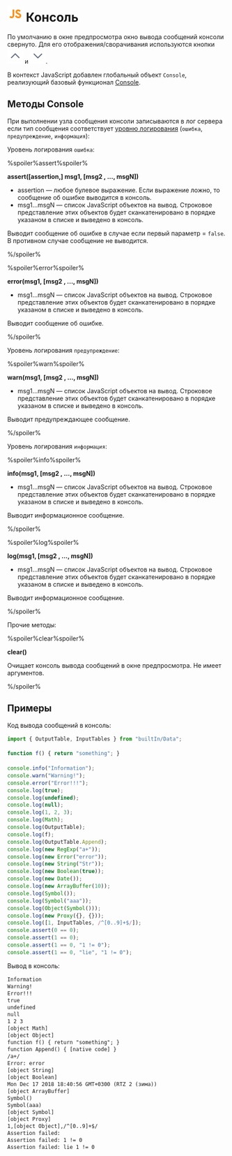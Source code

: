 # ![](../../../media/app/icons/component-18/component-default-55.svg) Консоль

По умолчанию в окне предпросмотра окно вывода сообщений консоли свернуто. Для его отображения/сворачивания используются кнопки ![](../../../media/app/icons/toolbar-18/toolbar-18-21.svg) и ![](../../../media/app/icons/toolbar-18/toolbar-18-20.svg).

В контекст JavaScript добавлен глобальный объект `Console`, реализующий базовый функционал [Console](https://developer.mozilla.org/ru/docs/Web/API/Console).

## Методы Console

При выполнении узла сообщения консоли записываются в лог сервера если тип сообщения соответствует [уровню логирования](../../../admin/parameters.md#parametry-logirovaniya) (`ошибка`, `предупреждение`, `информация`):

Уровень логирования `ошибка`:

%spoiler%assert%spoiler%

**assert([assertion,] msg1, [msg2 , ..., msgN])**

- assertion — любое булевое выражение. Если выражение ложно, то сообщение об ошибке выводится в консоль.
- msg1...msgN — cписок JavaScript объектов на вывод. Строковое представление этих объектов будет сканкатенировано в порядке указаном в списке и выведено в консоль.

Выводит сообщение об ошибке в случае если первый параметр = `false`. В противном случае сообщение не выводится.

%/spoiler%

%spoiler%error%spoiler%

**error(msg1, [msg2 , ..., msgN])**

- msg1...msgN — cписок JavaScript объектов на вывод. Строковое представление этих объектов будет сканкатенировано в порядке указаном в списке и выведено в консоль.

Выводит сообщение об ошибке.

%/spoiler%

Уровень логирования `предупреждение`:

%spoiler%warn%spoiler%

**warn(msg1, [msg2 , ..., msgN])**

- msg1...msgN — cписок JavaScript объектов на вывод. Строковое представление этих объектов будет сканкатенировано в порядке указаном в списке и выведено в консоль.

Выводит предупреждающее сообщение.

%/spoiler%

Уровень логирования `информация`:

%spoiler%info%spoiler%

**info(msg1, [msg2 , ..., msgN])**

- msg1...msgN — cписок JavaScript объектов на вывод. Строковое представление этих объектов будет сканкатенировано в порядке указаном в списке и выведено в консоль.

Выводит информационное сообщение.

%/spoiler%

%spoiler%log%spoiler%

**log(msg1, [msg2 , ..., msgN])**

- msg1...msgN — cписок JavaScript объектов на вывод. Строковое представление этих объектов будет сканкатенировано в порядке указаном в списке и выведено в консоль.

Выводит информационное сообщение.

%/spoiler%

Прочие методы:

%spoiler%clear%spoiler%

**clear()**

Очищает консоль вывода сообщений в окне предпросмотра. Не имеет аргументов.

%/spoiler%

## Примеры

Код вывода сообщений в консоль:

```javascript
import { OutputTable, InputTables } from "builtIn/Data";

function f() { return "something"; }

console.info("Information");
console.warn("Warning!");
console.error("Error!!!");
console.log(true);
console.log(undefined);
console.log(null);
console.log(1, 2, 3);
console.log(Math);
console.log(OutputTable);
console.log(f);
console.log(OutputTable.Append);
console.log(new RegExp("a+"));
console.log(new Error("error"));
console.log(new String("Str"));
console.log(new Boolean(true));
console.log(new Date());
console.log(new ArrayBuffer(10));
console.log(Symbol());
console.log(Symbol("aaa"));
console.log(Object(Symbol()));
console.log(new Proxy({}, {}));
console.log([1, InputTables, /^[0..9]+$/]);
console.assert(0 == 0);
console.assert(1 == 0);
console.assert(1 == 0, "1 != 0");
console.assert(1 == 0, "lie", "1 != 0");
```

Вывод в консоль:

```
Information
Warning!
Error!!!
true
undefined
null
1 2 3
[object Math]
[object Object]
function f() { return "something"; }
function Append() { [native code] }
/a+/
Error: error
[object String]
[object Boolean]
Mon Dec 17 2018 18:40:56 GMT+0300 (RTZ 2 (зима))
[object ArrayBuffer]
Symbol()
Symbol(aaa)
[object Symbol]
[object Proxy]
1,[object Object],/^[0..9]+$/
Assertion failed:
Assertion failed: 1 != 0
Assertion failed: lie 1 != 0
```